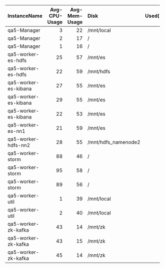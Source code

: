 | InstanceName         |   Avg-CPU-Usage |   Avg-Mem-Usage | Disk                |   Used(%) | Disk                |   Used(%) |
|:---------------------|----------------:|----------------:|:--------------------|----------:|:--------------------|----------:|
| qa5-Manager          |               3 |              22 | /mnt/local          |         0 | /                   |        54 |
| qa5-Manager          |               2 |              17 | /                   |        27 | /mnt/local          |         0 |
| qa5-Manager          |               1 |              16 | /                   |        26 | /mnt/local          |         0 |
| qa5-worker-es-hdfs   |              25 |              57 | /mnt/es             |        25 | /mnt/hdfs           |         6 |
| qa5-worker-es-hdfs   |              22 |              59 | /mnt/hdfs           |         7 | /mnt/es             |        22 |
| qa5-worker-es-kibana |              27 |              55 | /mnt/es             |        36 | /mnt/es_log         |        50 |
| qa5-worker-es-kibana |              29 |              55 | /mnt/es             |        23 | /mnt/es_log         |        65 |
| qa5-worker-es-kibana |              22 |              53 | /mnt/es             |        25 | /mnt/es_log         |        52 |
| qa5-worker-es-nn1    |              21 |              59 | /mnt/es             |        34 | /mnt/hdfs_namenode1 |         0 |
| qa5-worker-hdfs-nn2  |              28 |              55 | /mnt/hdfs_namenode2 |         0 | /mnt/hdfs           |         6 |
| qa5-worker-storm     |              88 |              46 | /                   |        40 | /mnt/local          |        20 |
| qa5-worker-storm     |              95 |              58 | /                   |        33 | /mnt/local          |        26 |
| qa5-worker-storm     |              89 |              56 | /                   |        33 | /mnt/local          |        21 |
| qa5-worker-util      |               1 |              39 | /mnt/local          |        14 | /                   |        48 |
| qa5-worker-util      |               2 |              40 | /mnt/local          |        14 | /                   |        51 |
| qa5-worker-zk-kafka  |              43 |              14 | /mnt/zk             |         2 | /mnt/kafka          |        23 |
| qa5-worker-zk-kafka  |              43 |              15 | /mnt/zk             |         3 | /mnt/kafka          |        31 |
| qa5-worker-zk-kafka  |              45 |              14 | /mnt/zk             |         3 | /mnt/kafka          |        29 |
